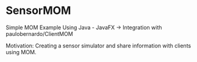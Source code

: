 # SensorMOM
Simple MOM Example Using Java - JavaFX
-> Integration with paulobernardo/ClientMOM

Motivation: Creating a sensor simulator and share information with clients using  MOM.
